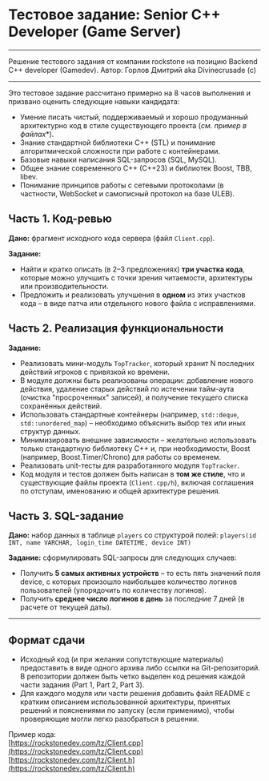 # Тестовое задание: Senior C++ Developer (Game Server)
---

Решение тестового задания от компании rockstone на позицию Backend C++ developer (Gamedev). Автор: Горлов Дмитрий aka Divinecrusade (c)

---
Это тестовое задание рассчитано примерно на 8 часов выполнения и призвано оценить следующие навыки кандидата:
* Умение писать чистый, поддерживаемый и хорошо продуманный архитектурно код в стиле существующего проекта (*см. пример в файлах**).
* Знание стандартной библиотеки C++ (STL) и понимание алгоритмической сложности при работе с контейнерами.
* Базовые навыки написания SQL-запросов (SQL, MySQL).
* Общее знание современного C++ (C++23) и библиотек Boost, TBB, libev.
* Понимание принципов работы с сетевыми протоколами (в частности, WebSocket и самописный протокол на базе ULEB).

## Часть 1. Код-ревью

**Дано:** фрагмент исходного кода сервера (файл `Client.cpp`).

**Задание:**
* Найти и кратко описать (в 2–3 предложениях) **три участка кода**, которые можно улучшить с точки зрения читаемости, архитектуры или производительности.
* Предложить и реализовать улучшения в **одном** из этих участков кода – в виде патча или отдельного нового файла с исправлениями.

## Часть 2. Реализация функциональности

**Задание:**
* Реализовать мини-модуль `TopTracker`, который хранит N последних действий игроков с привязкой ко времени.
* В модуле должны быть реализованы операции: добавление нового действия, удаление старых действий по истечении тайм-аута (очистка "просроченных" записей), и получение текущего списка сохранённых действий.
* Использовать стандартные контейнеры (например, `std::deque`, `std::unordered_map`) – необходимо объяснить выбор тех или иных структур данных.
* Минимизировать внешние зависимости – желательно использовать только стандартную библиотеку C++ и, при необходимости, Boost (например, Boost.Timer/Chrono) для работы со временем.
* Реализовать unit-тесты для разработанного модуля `TopTracker`.
* Код модуля и тестов должен быть написан в **том же стиле**, что и существующие файлы проекта (`Client.cpp/h`), включая соглашения по отступам, именованию и общей архитектуре решения.

## Часть 3. SQL-задание

**Дано:** набор данных в таблице `players` со структурой полей:
 `players(id INT, name VARCHAR, login_time DATETIME, device INT)`

**Задание:** сформулировать SQL-запросы для следующих случаев:
* Получить **5 самых активных устройств** – то есть пять значений поля device, с которых произошло наибольшее количество логинов пользователей (упорядочить по количеству логинов).
* Получить **среднее число логинов в день** за последние 7 дней (в расчете от текущей даты).

---
## Формат сдачи
* Исходный код (и при желании сопутствующие материалы) предоставить в виде одного архива либо ссылки на Git-репозиторий. В репозитории должен быть четко выделен код решения каждой части задания (Part 1, Part 2, Part 3).
* Для каждого модуля или части решения добавить файл README с кратким описанием использованной архитектуры, принятых решений и пояснениями по запуску (если применимо), чтобы проверяющие могли легко разобраться в решении.

Пример кода:<br/>
[https://rockstonedev.com/tz/Client.cpp](https://rockstonedev.com/tz/Client.cpp)<br/>
[https://rockstonedev.com/tz/Client.h](https://rockstonedev.com/tz/Client.h)
